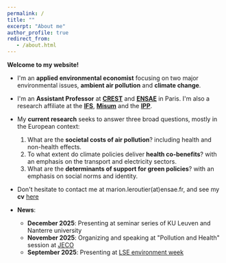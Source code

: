 ```yaml
---
permalink: /
title: ""
excerpt: "About me"
author_profile: true
redirect_from: 
   - /about.html
---
```


__Welcome to my website!__


* I'm an __applied environmental economist__ focusing on two major environmental issues, __ambient air pollution__ and __climate change__.

* I'm an __Assistant Professor__ at <a href="https://crest.science/about-2/">__CREST__</a> and <a href="https://www.ensae.fr/en">__ENSAE__</a> in Paris.  I'm also a research affiliate at the <a href="https://ifs.org.uk/">__IFS__</a>, <a href="https://www.hhs.se/misum">__Misum__</a> and the <a href="https://www.ipp.eu/en/">__IPP__</a>.

* My __current research__ seeks to answer three broad questions, mostly in the European context:  
  1. What are the __societal costs of air pollution__? including health and non-health effects.  
  2. To what extent do climate policies deliver __health co-benefits__? with an emphasis on the transport and electricity sectors.
  3. What are the __determinants of support for green policies__? with an emphasis on social norms and identity.
 
* Don't hesitate to contact me at marion.leroutier(at)ensae.fr, and see my __cv__ [here](http://marionleroutier.github.io/files/Leroutier_cv_EN.pdf)

* __News__:
  * __December 2025__: Presenting at seminar series of KU Leuven and Nanterre university 
  * __November 2025__: Organizing and speaking at "Pollution and Health" session at <a href="https://www.journeeseconomie.org/">JECO</a>
  * __September 2025__: Presenting at <a href="https://www.lse-environment-week.com/">LSE environment week</a>

<br><br><br><br>

